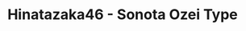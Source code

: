 ---
layout: videojs
title: Hinatazaka46 - Sonota Ozei Type
description: >+
    Lyrics : Yasushi Akimoto
    
    Music : Jyotetsushi
    
    Arrangement : TSUKASA
    
    Director : Ukyo Inaba (EPOCH)
    
    Choreographer : Hina Masuda
    
    Producer : Hiroaki Watanabe
    
    Production : PARADE Tokyo

    Translation by @sasori39883522
id: o4JZeuDLE3CL
lang: en
subtitles: 日向坂46その他大勢タイプ.en.vtt
subtitles_id: 日向坂46その他大勢タイプ.id.vtt
video_url: https://youtu.be/FSPzjFUQEj8
thumbnail: https://i.ytimg.com/vi/FSPzjFUQEj8/maxresdefault.jpg
plink: https://hinatacampaign.github.io/sonota-ozei-type.html
upload_date: 2022-09-26
---